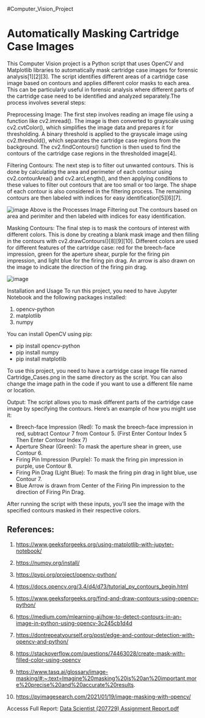 #Computer_Vision_Project

# Automatically Masking Cartridge Case Images
This Computer Vision project is a Python script that uses OpenCV and Matplotlib libraries to automatically mask cartridge case images for forensic analysis[1][2][3]. The script identifies different areas of a cartridge case image based on contours and applies different color masks to each area. This can be particularly useful in forensic analysis where different parts of the cartridge case need to be identified and analyzed separately.The process involves several steps:

Preprocessing Image: The first step involves reading an image file using a function like cv2.imread(). The image is then converted to grayscale using cv2.cvtColor(), which simplifies the image data and prepares it for thresholding. A binary threshold is applied to the grayscale image using cv2.threshold(), which separates the cartridge case regions from the background. The cv2.findContours() function is then used to find the contours of the cartridge case regions in the thresholded image[4].

Filtering Contours: The next step is to filter out unwanted contours. This is done by calculating the area and perimeter of each contour using cv2.contourArea() and cv2.arcLength(), and then applying conditions to these values to filter out contours that are too small or too large. The shape of each contour is also considered in the filtering process. The remaining contours are then labeled with indices for easy identification[5][6][7].


![image](https://github.com/mohammedtareeq786/Computer_Vision_Project/assets/133824825/60b1e6b8-7a3b-4da3-a59a-3eb24f9cc465)
Above is the Processes Image Filtering out The contours based on area and perimiter and then labeled with indices for easy identification.

Masking Contours: The final step is to mask the contours of interest with different colors. This is done by creating a blank mask image and then filling in the contours with cv2.drawContours()[8][9][10]. Different colors are used for different features of the cartridge case: red for the breech-face impression, green for the aperture shear, purple for the firing pin impression, and light blue for the firing pin drag. An arrow is also drawn on the image to indicate the direction of the firing pin drag.

![image](https://github.com/mohammedtareeq786/Computer_Vision_Project/assets/133824825/80bdcc3f-01bf-41e1-8565-2cc44c69adab)


Installation and Usage
To run this project, you need to have Jupyter Notebook and the following packages installed:

1. opencv-python
2. matplotlib
3. numpy 

You can install OpenCV using pip:

- pip install opencv-python
- pip install numpy
- pip install matplotlib

To use this project, you need to have a cartridge case image file named Cartridge_Cases.png in the same directory as the script. You can also change the image path in the code if you want to use a different file name or location.

Output:
The script allows you to mask different parts of the cartridge case image by specifying the contours. Here’s an example of how you might use it:

- Breech-face Impression (Red): To mask the breech-face impression in red, subtract Contour 7 from Contour 5. (First Enter Contour Index 5 Then Enter Contour Index 7)
- Aperture Shear (Green): To mask the aperture shear in green, use Contour 6.
- Firing Pin Impression (Purple): To mask the firing pin impression in purple, use Contour 8.
- Firing Pin Drag (Light Blue): To mask the firing pin drag in light blue, use Contour 7.
- Blue Arrow is drawn from Center of the Firing Pin impression to the direction of Firing Pin Drag.

After running the script with these inputs, you’ll see the image with the specified contours masked in their respective colors.

## References:


1. https://www.geeksforgeeks.org/using-matplotlib-with-jupyter-notebook/
2. https://numpy.org/install/
3. https://pypi.org/project/opencv-python/

4. https://docs.opencv.org/3.4/d4/d73/tutorial_py_contours_begin.html
5. https://www.geeksforgeeks.org/find-and-draw-contours-using-opencv-python/
6. https://medium.com/mlearning-ai/how-to-detect-contours-in-an-image-in-python-using-opencv-3c245cb1d4d
7. https://dontrepeatyourself.org/post/edge-and-contour-detection-with-opencv-and-python/

8. https://stackoverflow.com/questions/74463028/create-mask-with-filled-color-using-opencv
9. https://www.tasq.ai/glossary/image-masking/#:~:text=Imagine%20masking%20is%20an%20important,more%20precise%20and%20accurate%20results.
10. https://pyimagesearch.com/2021/01/19/image-masking-with-opencv/


Accesss Full Report: 
[Data Scientist (207729) Assignment Report.pdf](https://github.com/mohammedtareeq786/Computer_Vision_Project/files/13942968/Data.Scientist.207729.Assignment.Report.pdf)

